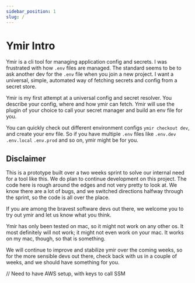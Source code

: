 ```yaml
---
sidebar_position: 1
slug: /
---
```


# Ymir Intro

Ymir is a cli tool for managing application config and secrets. I was frustrated with how `.env` files are managed. The standard seems to be to ask another dev for the `.env` file when you join a new project. I want a universal, simple, automated way of fetching secrets and config from a secret store.

Ymir is my first attempt at a universal config and secret resolver. You describe your config, where and how ymir can fetch. Ymir will use the plugin of your choice to call your secret manager and build an env file for you.

You can quickly check out different environment configs `ymir checkout dev`, and create your env file. So if you have multiple `.env` files like `.env.dev` `.env.local` `.env.prod` and so on, ymir might be for you.

## Disclaimer

This is a prototype built over a two weeks sprint to solve our internal need for a tool like this. We do plan to continue development on this project. The code here is rough around the edges and not very pretty to look at. We know there are a lot of bugs, and we switched directions halfway through the sprint, so the code is all over the place.

If you are among the bravest software devs out there, we welcome you to try out ymir and let us know what you think.

Ymir has only been tested on mac, so it might not work on any other os. It most definitely will not work; it might not even work on your mac. It works on my mac, though, so that is something.

We will continue to improve and stabilize ymir over the coming weeks, so for the more sensible devs out there, check back with us in a couple of weeks, and we should have something for you.

// Need to have AWS setup, with keys to call SSM

